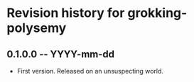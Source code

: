 # Revision history for grokking-polysemy

## 0.1.0.0 -- YYYY-mm-dd

* First version. Released on an unsuspecting world.
